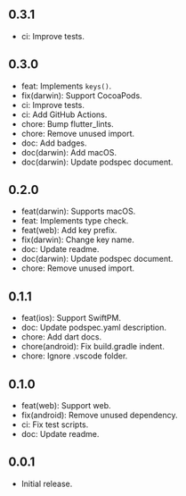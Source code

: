 ## 0.3.1

* ci: Improve tests.

## 0.3.0

* feat: Implements `keys()`.
* fix(darwin): Support CocoaPods.
* ci: Improve tests.
* ci: Add GitHub Actions.
* chore: Bump flutter_lints.
* chore: Remove unused import.
* doc: Add badges.
* doc(darwin): Add macOS.
* doc(darwin): Update podspec document.

## 0.2.0

* feat(darwin): Supports macOS.
* feat: Implements type check.
* feat(web): Add key prefix.
* fix(darwin): Change key name.
* doc: Update readme.
* doc(darwin): Update podspec document.
* chore: Remove unused import.

## 0.1.1

* feat(ios): Support SwiftPM.
* doc: Update podspec.yaml description.
* chore: Add dart docs.
* chore(android): Fix build.gradle indent.
* chore: Ignore .vscode folder.

## 0.1.0

* feat(web): Support web.
* fix(android): Remove unused dependency.
* ci: Fix test scripts.
* doc: Update readme.

## 0.0.1

* Initial release.
